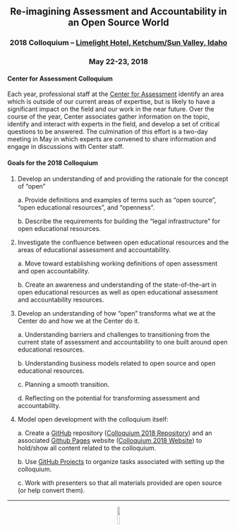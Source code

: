 <h2 align="center" markdown="1">Re-imagining Assessment and Accountability in an Open Source World</h3>
<h3 align="center" markdown="1">2018 Colloquium – <a href=https://www.limelighthotels.com/ketchum>Limelight Hotel, Ketchum/Sun Valley, Idaho</a></h3>
<h3 align="center" markdown="1">May 22-23, 2018</h3>

#### Center for Assessment Colloquium

Each year, professional staff at the [Center for Assessment](http://www.nciea.org/) identify an area which is outside of our current areas of expertise, but is likely to have a significant impact on the field and our work in the near future.  Over the course of the year, Center associates gather information on the topic, identify and interact
with experts in the field, and develop a set of critical questions to be answered.  The culmination of this effort is a two-day meeting in May in which experts are convened to share information and engage in discussions with Center staff.


#### Goals for the 2018 Colloquium

1. Develop an understanding of and providing the rationale for the concept of “open”

    a.	Provide definitions and examples of terms such as “open source”, “open educational resources”, and “openness”.

    b.	Describe the requirements for building the “legal infrastructure” for open educational resources.

2. Investigate the confluence between open educational resources and the areas of educational assessment and accountability.

    a.	Move toward establishing working definitions of open assessment and open accountability.

    b.	Create an awareness and understanding of the state-of-the-art in open educational resources as well as open educational assessment and accountability resources.

3. Develop an understanding of how “open” transforms what we at the Center do and how we at the Center do it.

    a.	Understanding barriers and challenges to transitioning from the current state of assessment and accountability to one built around open educational resources.

    b.	Understanding business models related to open source and open educational resources.

    c.	Planning a smooth transition.

    d.	Reflecting on the potential for transforming assessment and accountability.

4. Model open development with the colloquium itself:

    a. Create a [GitHub](https://github.com/) repository ([Colloquium 2018 Repository](https://github.com/CenterForAssessment/Colloquium_2018)) and an associated [Github Pages](https://pages.github.com/) website ([Colloquium 2018 Website](https://centerforassessment.github.io/Colloquium_2018/)) to hold/show all content related to the
    colloquium.

    b. Use [GitHub Projects](https://help.github.com/articles/about-project-boards/) to organize tasks associated with setting up the colloquium.

    c. Work with presenters so that all materials provided are open source (or help convert them).


---

<p align="center">
    <a href="https://github.com/CenterForAssessment/Colloquium_2018/blob/master/LICENSE.md">
        <img src="https://centerforassessment.github.io/Colloquium_2018/public/CC-BY-SA.svg" width="10%"/>
    </a>
</p>
